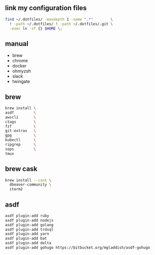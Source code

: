 ## link my configuration files

```sh
find ~/.dotfiles/ -maxdepth 1 -name ".*"        \
  ! -path ~/.dotfiles/ ! -path ~/.dotfiles/.git \
  -exec ln -sf {} $HOME \;
```

## manual

- brew
- chrome
- docker
- ohmyzsh
- slack
- twingate

## brew

```sh
brew install \
asdf         \
awscli       \
ctags        \
fzf          \
git-extras   \
gpg          \
kubectl      \
ripgrep      \
sops         \
tmux
```

## brew cask

```sh
brew install --cask \
  dbeaver-community \
  iterm2
```

## asdf

```sh
asdf plugin-add ruby
asdf plugin-add nodejs
asdf plugin-add golang
asdf plugin-add trdsql
asdf plugin-add yarn
asdf plugin-add bat
asdf plugin-add delta
asdf plugin-add gohugo https://bitbucket.org/mgladdish/asdf-gohugo
```
